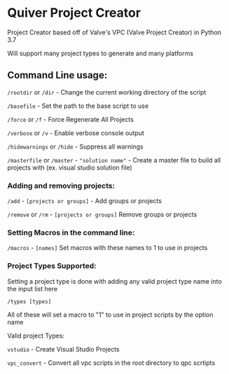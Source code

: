 # Quiver Project Creator

Project Creator based off of Valve's VPC (Valve Project Creator) in Python 3.7

Will support many project types to generate and many platforms

## Command Line usage:

`/rootdir` or `/dir` - Change the current working directory of the script

`/basefile` - Set the path to the base script to use

`/force` or `/f` - Force Regenerate All Projects

`/verbose` or `/v` - Enable verbose console output

`/hidewarnings` or `/hide` - Suppress all warnings

`/masterfile` or `/master` - `"solution name"` - Create a master file to build all projects with (ex. visual studio solution file)

### Adding and removing projects:

`/add` - `[projects or groups]` - Add groups or projects

`/remove` or `/rm` - `[projects or groups]` Remove groups or projects

### Setting Macros in the command line:

`/macros` - `[names]` Set macros with these names to 1 to use in projects

### Project Types Supported:

Setting a project type is done with adding any valid project type name into the input list here

`/types [types]`

All of these will set a macro to "1" to use in project scripts by the option name

Valid project Types:

`vstudio` - Create Visual Studio Projects

`vpc_convert` - Convert all vpc scripts in the root directory to qpc scrtipts

